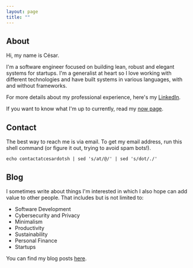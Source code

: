 ```yaml
---
layout: page
title: ""
---
```


## About

Hi, my name is César.

I'm a software engineer focused on building lean, robust and elegant systems
for startups. I'm a generalist at heart so I love working with different
technologies and have built systems in various languages, with and without
frameworks.

For more details about my professional experience, here's my
[LinkedIn](https://linkedin.com/in/cesarferradas).

If you want to know what I'm up to currently, read my [now page](/now).

## Contact

The best way to reach me is via email. To get my email address, run this shell
command (or figure it out, trying to avoid spam bots!).

```shell
echo contactatcesardotsh | sed 's/at/@/' | sed 's/dot/./'
```

## Blog

I sometimes write about things I'm interested in which I also hope can add
value to other people. That includes but is not limited to:

* Software Development
* Cybersecurity and Privacy
* Minimalism
* Productivity
* Sustainability
* Personal Finance
* Startups

You can find my blog posts [here](/blog).
